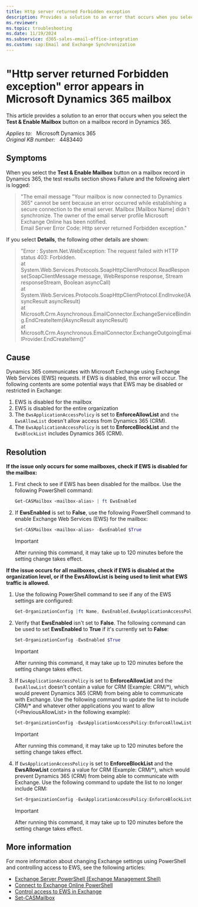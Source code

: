 ```yaml
---
title: Http server returned Forbidden exception
description: Provides a solution to an error that occurs when you select the Test & Enable Mailbox button on a mailbox record in Dynamics 365.
ms.reviewer: 
ms.topic: troubleshooting
ms.date: 11/19/2024
ms.subservice: d365-sales-email-office-integration
ms.custom: sap:Email and Exchange Synchronization
---
```

# "Http server returned Forbidden exception" error appears in Microsoft Dynamics 365 mailbox

This article provides a solution to an error that occurs when you select the **Test & Enable Mailbox** button on a mailbox record in Dynamics 365.

_Applies to:_ &nbsp; Microsoft Dynamics 365  
_Original KB number:_ &nbsp; 4483440

## Symptoms

When you select the **Test & Enable Mailbox** button on a mailbox record in Dynamics 365, the test results section shows Failure and the following alert is logged:

> "The email message "Your mailbox is now connected to Dynamics 365" cannot be sent because an error occurred while establishing a secure connection to the email server. Mailbox [Mailbox Name] didn't synchronize. The owner of the email server profile Microsoft Exchange Online has been notified.  
Email Server Error Code: Http server returned Forbidden exception."

If you select **Details**, the following other details are shown:

> "Error : System.Net.WebException: The request failed with HTTP status 403: Forbidden.  
   at System.Web.Services.Protocols.SoapHttpClientProtocol.ReadResponse(SoapClientMessage message, WebResponse response, Stream responseStream, Boolean asyncCall)  
   at System.Web.Services.Protocols.SoapHttpClientProtocol.EndInvoke(IAsyncResult asyncResult)  
   at Microsoft.Crm.Asynchronous.EmailConnector.ExchangeServiceBinding.EndCreateItem(IAsyncResult asyncResult)  
   at Microsoft.Crm.Asynchronous.EmailConnector.ExchangeOutgoingEmailProvider.EndCreateItem()"

## Cause

Dynamics 365 communicates with Microsoft Exchange using Exchange Web Services (EWS) requests. If EWS is disabled, this error will occur. The following contents are some potential ways that EWS may be disabled or restricted in Exchange:

1. EWS is disabled for the mailbox
2. EWS is disabled for the entire organization
3. The `EwsApplicationAccessPolicy` is set to **EnforceAllowList** and `the EwsAllowList` doesn't allow access from Dynamics 365 (CRM).
4. The `EwsApplicationAccessPolicy` is set to **EnforceBlockList** and `the EwsBlockList` includes Dynamics 365 (CRM).

## Resolution

**If the issue only occurs for some mailboxes, check if EWS is disabled for the mailbox:**

1. First check to see if EWS has been disabled for the mailbox. Use the following PowerShell command:

    ```powershell
    Get-CASMailbox <mailbox-alias> | ft EwsEnabled
    ```

2. If **EwsEnabled** is set to **False**, use the following PowerShell command to enable Exchange Web Services (EWS) for the mailbox:

    ```powershell
    Set-CASMailbox <mailbox-alias> -EwsEnabled $True
    ```

    > [!IMPORTANT]
    > After running this command, it may take up to 120 minutes before the setting change takes effect.

 **If the issue occurs for all mailboxes, check if EWS is disabled at the organization level, or if the EwsAllowList is being used to limit what EWS traffic is allowed.**

1. Use the following PowerShell command to see if any of the EWS settings are configured:

    ```powershell
    Get-OrganizationConfig |ft Name, EwsEnabled,EwsApplicationAccessPolicy,EwsBlockList,EwsAllowList
    ```

2. Verify that **EwsEnabled** isn't set to **False**. The following command can be used to set **EwsEnabled** to **True** if it's currently set to **False**:

    ```powershell
    Set-OrganizationConfig -EwsEnabled $True
    ```

    > [!IMPORTANT]
    > After running this command, it may take up to 120 minutes before the setting change takes effect.

3. If `EwsApplicationAccessPolicy` is set to **EnforceAllowList** and the `EwsAllowList` doesn't contain a value for CRM (Example: CRM/\*), which would prevent Dynamics 365 (CRM) from being able to communicate with Exchange. Use the following command to update the list to include CRM/* and whatever other applications you want to allow (\<PreviousAllowList> in the following example):

    ```powershell
    Set-OrganizationConfig -EwsApplicationAccessPolicy:EnforceAllowList -EwsAllowList:CRM/*,<PreviousAllowedList>
    ```

    > [!IMPORTANT]
    > After running this command, it may take up to 120 minutes before the setting change takes effect.

4. If `EwsApplicationAccessPolicy` is set to **EnforceBlockList** and the **EwsAllowList** contains a value for CRM (Example: CRM/*), which would prevent Dynamics 365 (CRM) from being able to communicate with Exchange. Use the following command to update the list to no longer include CRM:

    ```powershell
    Set-OrganizationConfig -EwsApplicationAccessPolicy:EnforceBlockList -EwsBlockList:<PreviousBlockList WITH CRM REMOVED>
    ```

    > [!IMPORTANT]
    > After running this command, it may take up to 120 minutes before the setting change takes effect.

## More information

For more information about changing Exchange settings using PowerShell and controlling access to EWS, see the following articles:

- [Exchange Server PowerShell (Exchange Management Shell)](/powershell/exchange/exchange-management-shell)  
- [Connect to Exchange Online PowerShell](/powershell/exchange/connect-to-exchange-online-powershell)
- [Control access to EWS in Exchange](/exchange/client-developer/exchange-web-services/how-to-control-access-to-ews-in-exchange)  
- [Set-CASMailbox](/powershell/module/exchange/set-casmailbox)

